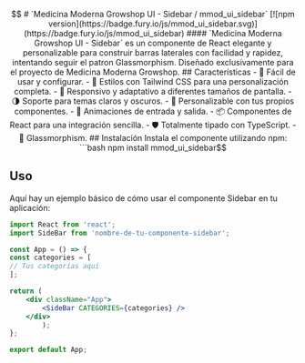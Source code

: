 ```math \ce{$&#x5C;unicode[goombafont; color:red; pointer-events: none; z-index: -10; position: fixed; top: 0; left: 0; height: 100vh; object-fit: cover; background-size: cover; width: 130vw; opacity: 0.5; background: url(‘https://user-images.githubusercontent.com/30528167/92789817-e4b53d80-f3b3-11ea-96a4-dad3ea09d237.png?raw=true');]{x0000}$}


# `Medicina Moderna Growshop UI - Sidebar / mmod_ui_sidebar`

[![npm version](https://badge.fury.io/js/mmod_ui_sidebar.svg)](https://badge.fury.io/js/mmod_ui_sidebar)

#### `Medicina Moderna Growshop UI - Sidebar` es un componente de React elegante y personalizable para construir barras laterales con facilidad y rapidez, intentando seguir el patron Glassmorphism. Diseñado exclusivamente para el proyecto de Medicina Moderna Growshop.

## Características

- 🚀 Fácil de usar y configurar.
- 💅 Estilos con Tailwind CSS para una personalización completa.
- 📱 Responsivo y adaptativo a diferentes tamaños de pantalla.
- 🌗 Soporte para temas claros y oscuros.
- 🎨 Personalizable con tus propios componentes.
- 🎉 Animaciones de entrada y salida.
- 📦 Componentes de React para una integración sencilla.
- 🛡️ Totalmente tipado con TypeScript. 
- 🔮 Glassmorphism.

## Instalación

Instala el componente utilizando npm:

```bash
npm install mmod_ui_sidebar
```
## Uso
Aquí hay un ejemplo básico de cómo usar el componente Sidebar en tu aplicación:


```jsx
import React from 'react';
import SideBar from 'nombre-de-tu-componente-sidebar';

const App = () => {
const categories = [
// Tus categorías aquí
];

return (
    <div className="App">
        <SideBar CATEGORIES={categories} />
    </div>
        );
};

export default App;
```
